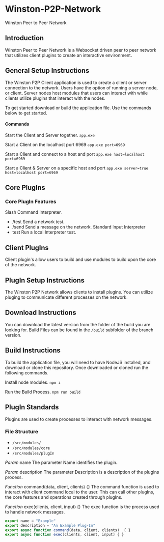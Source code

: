 # Winston-P2P-Network

Winston Peer to Peer Network

## Introduction

Winston Peer to Peer Network is a Websocket driven peer to peer network that utilizes client plugins to create an interactive environment.

## General Setup Instructions

The Winston P2P Client application is used to create a client or server connection to the network. Users have the option of running a server node, or client. Server nodes host modules that users can interact with while clients utilize plugins that interact with the nodes.

To get started download or build the application file. Use the commands below to get started.

#### Commands

Start the Client and Server together.
`app.exe`

Start a Client on the localhost port 6969
`app.exe port=6969`

Start a Client and connect to a host and port
`app.exe host=localhost port=6969`

Start a Client & Server on a specific host and port
`app.exe server=true host=localhost port=6969`

## Core PlugIns

### Core PlugIn Features

Slash Command Interpreter.

- /test Send a network test.
- /send Send a message on the network.
  Standard Input Interpreter
- test Run a local Interpreter test.

## Client PlugIns

Client plugin's allow users to build and use modules to build upon the core of the network.

## PlugIn Setup Instructions

The Winston P2P Network allows clients to install plugins. You can utilize pluging to communicate different processes on the network.

## Download Instructions

You can download the latest version from the folder of the build you are looking for. Build Files can be found in the `/build` subfolder of the branch version.

## Build Instructions

To build the application file, you will need to have NodeJS installed, and download or clone this repository. Once downloaded or cloned run the following commands.

Install node modules.
`npm i`

Run the Build Process.
`npm run build`

## PlugIn Standards

Plugins are used to create processes to interact with network messages.

### File Structure

- `/src/modules/`
- `/src/modules/core`
- `/src/modules/plugIn`

_Param_ name
The parameter Name identifies the plugin.

_Param_ description
The parameter Description is a description of the plugins process.

_Function_ command(data, client, clients) {}
The command function is used to interact with client command local to the user. This can call other plugIns, the core features and operations created through plugIns.

_Function_ exec(clients, client, input) {}
The exec function is the process used to handle network messages.

```JavaScript
export name = "Example"
export description = "An Example Plug-In"
export async function command(data, client, clients)  { }
export async function exec(clients, client, input) { }
```
